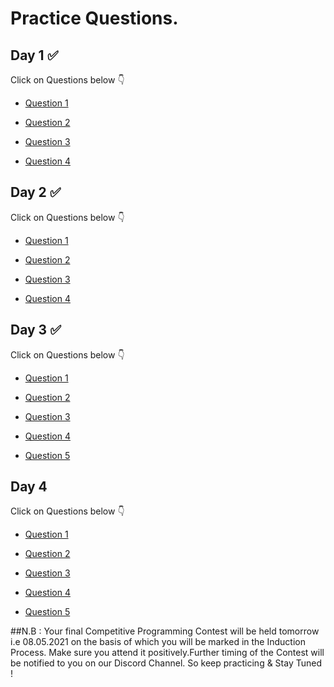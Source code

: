 # Practice Questions.

## Day 1 :white_check_mark:

Click on Questions below :point_down:

- [Question 1](https://www.codechef.com/problems/FLOW007)

- [Question 2](https://www.codechef.com/problems/TLG)

- [Question 3](https://www.codechef.com/problems/FLOW016)

- [Question 4](https://www.codechef.com/problems/MUFFINS3)

## Day 2 :white_check_mark:


Click on Questions below :point_down:


- [Question 1](https://codeforces.com/problemset/problem/4/A)

- [Question 2](https://codeforces.com/problemset/problem/71/A)

- [Question 3](https://codeforces.com/problemset/problem/118/A)

- [Question 4](https://codeforces.com/problemset/problem/112/A)


## Day 3 :white_check_mark:


Click on Questions below :point_down:


- [Question 1](https://codeforces.com/problemset/problem/266/B)

- [Question 2](https://codeforces.com/problemset/problem/339/B)

- [Question 3](https://codeforces.com/problemset/problem/230/B)

- [Question 4](https://codeforces.com/problemset/problem/122/B)

- [Question 5](https://codeforces.com/problemset/problem/365/B)


## Day 4 


Click on Questions below :point_down:


- [Question 1](https://codeforces.com/problemset/problem/126/B)

- [Question 2](https://codeforces.com/problemset/problem/375/B)

- [Question 3](https://codeforces.com/problemset/problem/269/B)

- [Question 4](https://codeforces.com/problemset/problem/339/D)

- [Question 5](https://codeforces.com/problemset/problem/493/D)


##N.B : Your final Competitive Programming Contest will be held tomorrow i.e 08.05.2021 on the basis of which you will be marked in the Induction Process. Make sure you attend it positively.Further timing of the Contest will be notified to you on our Discord Channel. So keep practicing & Stay Tuned !
